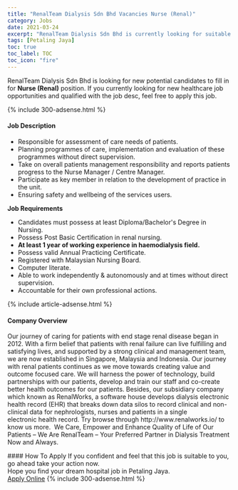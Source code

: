```yaml
---
title: "RenalTeam Dialysis Sdn Bhd Vacancies Nurse (Renal)" 
category: Jobs 
date: 2021-03-24 
excerpt: "RenalTeam Dialysis Sdn Bhd is currently looking for suitable person to fill in the Nurse (Renal) which positioned at Petaling Jaya" 
tags: [Petaling Jaya] 
toc: true 
toc_label: TOC 
toc_icon: "fire" 
--- 
```


<p>RenalTeam Dialysis Sdn Bhd is looking for new potential candidates to fill in for <b>Nurse (Renal)</b> position. If you currently looking for new healthcare job opportunities and qualified with the job desc, feel free to apply this job.
</p>{% include 300-adsense.html %} 
<div><div><h4>Job Description</h4></div><div><div><span><div><ul><li>Responsible for assessment of care needs of patients.</li><li>Planning programmes of care, implementation and evaluation of these programmes without direct supervision.</li><li>Take on overall patients management responsibility and reports patients progress to the Nurse Manager / Centre Manager.</li><li>Participate as key member in relation to the development of practice in the unit.</li><li>Ensuring safety and wellbeing of the services users.</li></ul><p><strong>Job Requirements</strong></p><ul><li>Candidates must possess at least Diploma/Bachelor's Degree in Nursing.</li><li>Possess Post Basic Certification in renal nursing.</li><li><strong>At least 1 year of working experience in haemodialysis field.</strong></li><li>Possess valid Annual Practicing Certificate.</li><li>Registered with Malaysian Nursing Board.</li><li>Computer literate.</li><li>Able to work independently &amp; autonomously and at times without direct supervision.</li><li>Accountable for their own professional actions.</li></ul></div></span></div></div></div> 
{% include article-adsense.html %} 
<div><div><h4>Company Overview</h4></div><div><div><span><div><p>Our journey of caring for patients with end stage renal disease began in 2012. With a firm belief that patients with renal failure can live fulfilling and satisfying lives, and supported by a strong clinical and management team, we are now established in Singapore, Malaysia and Indonesia. Our journey with renal patients continues as we move towards creating value and outcome focused care. We will harness the power of technology, build partnerships with our patients, develop and train our staff and co-create better health outcomes for our patients.&#160;Besides, our subsidiary company which known as RenalWorks, a software house develops dialysis electronic health record (EHR) that breaks&#160;down data silos to record clinical and non-clinical data&#160;for nephrologists, nurses and patients in a single electronic&#160;health record. Try browse through http://www.renalworks.io/ to know us more.&#160;&#160;We Care, Empower and Enhance Quality of Life of Our Patients &#8211; We Are RenalTeam &#8211; Your Preferred Partner in Dialysis Treatment Now and Always.</p></div></span></div></div></div> 
#### How To Apply 
If you confident and feel that this job is suitable to you, go ahead take your action now. <br/> 
Hope you find your dream hospital job in Petaling Jaya. <br/> 
<a href="https://www.jobstreet.com.my/en/job/nurse-renal-4500143?jobId=jobstreet-my-job-4500143" class="btn btn--warning" target="_blank" rel="nofollow noopenner">Apply Online</a> 
{% include 300-adsense.html %} 
